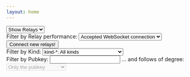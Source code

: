 ```yaml
---
layout: home
---
```


<link rel="stylesheet" href="/assets/css/main.css">
<script src="/assets/js/main.js"></script>

<select name="tab" id="tab" onchange="setDirty()">
  <option value="relays">Show Relays</option>
  <option value="events">Show Events</option>
</select>
<br>

<div id="relay-filters">
  <label for="relay-filter">Filter by Relay performance:</label>
  <select name="relay-filter" id="relay-filter" onchange="setDirty()">
    <option value="sentConnected">Sent us many without dropping</option>
    <option value="sentMany">Sent us many events</option>
    <option value="sent">Sent us events</option>
    <option value="didConnect" selected>Accepted WebSocket connection</option>
    <option value="all">All</option>
  </select>
  <br><input id="connectNewRelays" type="button" onclick="connectRelays()" value="Connect new relays!">
</div>
<div id="event-filters">
  <label for="kind-filter">Filter by Kind:</label>
  <select name="kind-filter" id="kind-filter" onchange="setDirty()">
    <option value="all">kind-*: All kinds</option>
    <option value="unknown">kind-?: Stuff we don't handle yet</option>
    <option value="0">kind-0: Metadata</option>
    <option value="1">kind-1: Public Post</option>
    <option value="2">kind-2: Relay Recommendation</option>
    <option value="3">kind-3: Follows List</option>
    <option value="4">kind-4: DM</option>
    <option value="5">kind-5: Deletions</option>
    <option value="6">kind-6: Quoted Boost</option>
    <option value="7">kind-7: Reactions</option>
    <option value="30">kind-30: Chess</option>
    <option value="60">kind-60: Ride Sharing</option>
  </select>
  <br>
  <label for="pubkey-filter">Filter by Pubkey:</label>
  <input type="text" name="pubkey-filter" id="pubkey-filter" onchange="setDirty()">
  <label for="degree-filter">... and follows of degree:</label>
  <select name="degree-filter" id="degree-filter" disabled onchange="setDirty()">
    <option value="0">Only the pubkey</option>
    <option value="1">Follows of the pubkey</option>
    <option value="2">Follows² of the pubkey</option>
    <option value="3">Follows³ of the pubkey</option>
    <option value="4">Follows⁴ of the pubkey</option>
    <option value="5">Follows⁵ of the pubkey</option>
  </select>
</div>
<br>
<div id="output"></div>
